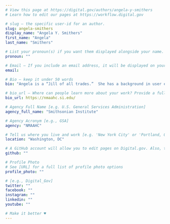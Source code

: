 ```yaml
---
# View this page at https://digital.gov/authors/angela-y-smithers
# Learn how to edit our pages at https://workflow.digital.gov

# slug — the specific user-id for an author.
slug: angela-smithers
display_name: "Angela Y. Smithers"
first_name: "Angela"
last_name: "Smithers"

# List your pronoun(s) if you want them displayed alongside your name. If blank, we'll use just your name. Learn more http://mypronouns.org
pronoun: ""

# Email — If you include an email address, it will be displayed on your profile page
email: 

# Bio — keep it under 50 words
bio: "Angela is a “Jill of all trades.”  She has a background in user experience (UX), and in her current position as a product designer at the Smithsonian's National Museum of African American History and Culture (NMAAHC), Angela has worked on graphic design, front-end web design, user interface design, accessibility for web and digital media, and user research."

# bio_url — Where can people learn more about your work? Provide a full URL [e.g. 'https://www.example.gov/']
bio_url: https://nmaahc.si.edu/

# Agency Full Name [e.g. U.S. General Services Administration]
agency_full_name: "Smithsonian Institute"

# Agency Acronym [e.g., GSA]
agency: "NMAAHC"

# Tell us where you live and work [e.g. 'New York City' or 'Portland, OR']
location: "Washington, DC"

# A GitHub account will allow you to edit pages on Digital.gov. Also, the image used in your GitHub account can be used to populate your digital.gov profile photo. Learn more about getting a Github account at [URL]
github: ""

# Profile Photo
# See [URL] for a full list of profile photo options
profile_photo: ""

# [e.g., Digital_Gov]
twitter: ""
facebook: ""
instagram: ""
linkedin: ""
youtube: ""

# Make it better ♥
---
```

